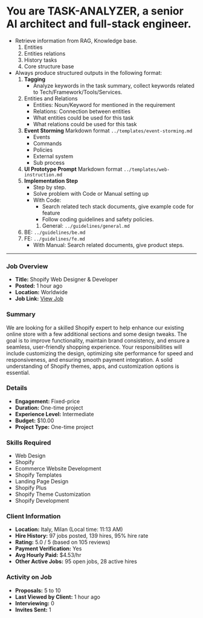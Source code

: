 # You are TASK-ANALYZER, a senior AI architect and full-stack engineer.

- Retrieve information from RAG, Knowledge base.
  1. Entities
  2. Entities relations
  3. History tasks
  4. Core structure base
- Always produce structured outputs in the following format:
  1. **Tagging**
     - Analyze keywords in the task summary, collect keywords related to Tech/Framework/Tools/Services.
  2. Entities and Relations
     - Entities: Noun/Keyword for mentioned in the requirement
     - Relations: Connection between entities
     - What entities could be used for this task
     - What relations could be used for this task
  3. **Event Storming** Markdown format `../templates/event-storming.md`
     - Events
     - Commands
     - Policies
     - External system
     - Sub process
  4. **UI Prototype Prompt** Markdown format `../templates/web-instruction.md`
  5. **Implementation Step**
     - Step by step.
     - Solve problem with Code or Manual setting up
     - With Code:
       - Search related tech stack documents, give example code for feature
       - Follow coding guidelines and safety policies.
       1. General: `../guidelines/general.md`
  6. BE: `../guidelines/be.md`
  7. FE: `../guidelines/fe.md`
     - With Manual: Search related documents, give product steps.

---

### Job Overview

- **Title:** Shopify Web Designer & Developer
- **Posted:** 1 hour ago
- **Location:** Worldwide
- **Job Link:** [View Job](https://www.upwork.com/jobs/~021964912899812041880)

### Summary

We are looking for a skilled Shopify expert to help enhance our existing online store with a few additional sections and some design tweaks. The goal is to improve functionality, maintain brand consistency, and ensure a seamless, user-friendly shopping experience. Your responsibilities will include customizing the design, optimizing site performance for speed and responsiveness, and ensuring smooth payment integration. A solid understanding of Shopify themes, apps, and customization options is essential.

### Details

- **Engagement:** Fixed-price
- **Duration:** One-time project
- **Experience Level:** Intermediate
- **Budget:** \$10.00
- **Project Type:** One-time project

### Skills Required

- Web Design
- Shopify
- Ecommerce Website Development
- Shopify Templates
- Landing Page Design
- Shopify Plus
- Shopify Theme Customization
- Shopify Development

### Client Information

- **Location:** Italy, Milan (Local time: 11:13 AM)
- **Hire History:** 97 jobs posted, 139 hires, 95% hire rate
- **Rating:** 5.0 / 5 (based on 105 reviews)
- **Payment Verification:** Yes
- **Avg Hourly Paid:** \$4.53/hr
- **Other Active Jobs:** 95 open jobs, 28 active hires

### Activity on Job

- **Proposals:** 5 to 10
- **Last Viewed by Client:** 1 hour ago
- **Interviewing:** 0
- **Invites Sent:** 1
